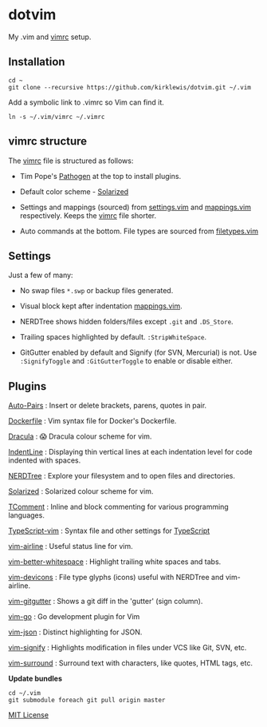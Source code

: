 # **dotvim**

My .vim and [vimrc](https://github.com/kirklewis/dotvim/blob/master/vimrc) setup.

## **Installation**

```
cd ~
git clone --recursive https://github.com/kirklewis/dotvim.git ~/.vim
```

Add a symbolic link to .vimrc so Vim can find it.
```
ln -s ~/.vim/vimrc ~/.vimrc
```

## **vimrc structure**

The [vimrc](https://github.com/kirklewis/dotvim/blob/master/vimrc) file is structured as follows:

- Tim Pope's [Pathogen](https://github.com/tpope/vim-pathogen) at the top to install plugins.

- Default color scheme - [Solarized](https://github.com/altercation/vim-colors-solarized)

- Settings and mappings (sourced) from [settings.vim](https://github.com/kirklewis/dotvim/blob/master/settings.vim) and [mappings.vim](https://github.com/kirklewis/dotvim/blob/master/mappings.vim) respectively. Keeps the [vimrc](https://github.com/kirklewis/dotvim/blob/master/vimrc) file shorter.

- Auto commands at the bottom. File types are sourced from [filetypes.vim](https://github.com/kirklewis/dotvim/blob/master/filetypes.vim)


## **Settings**

Just a few of many:

- No swap files `*.swp` or backup files generated.

- Visual block kept after indentation [mappings.vim](https://github.com/kirklewis/dotvim/blob/master/mappings.vim).

- NERDTree shows hidden folders/files except `.git` and `.DS_Store`.

- Trailing spaces highlighted by default. `:StripWhiteSpace`.

- GitGutter enabled by default and Signify (for SVN, Mercurial) is not. Use `:SignifyToggle` and `:GitGutterToggle` to enable or disable either.


## **Plugins**

[Auto-Pairs](https://github.com/jiangmiao/auto-pairs.git)
: Insert or delete brackets, parens, quotes in pair.

[Dockerfile](https://github.com/ekalinin/Dockerfile.vim.gitbundle/Dockerfile)
: Vim syntax file for Docker's Dockerfile.

[Dracula](https://github.com/dracula/vim.git)
: 😱 Dracula colour scheme for vim.

[IndentLine](https://github.com/Yggdroot/indentLine.git)
: Displaying thin vertical lines at each indentation level for code indented with spaces.

[NERDTree](https://github.com/scrooloose/nerdtree.git)
: Explore your filesystem and to open files and directories.

[Solarized](https://github.com/altercation/vim-colors-solarized.git)
: Solarized colour scheme for vim.

[TComment](https://github.com/tomtom/tcomment_vim.git)
: Inline and block commenting for various programming languages.

[TypeScript-vim](https://github.com/leafgarland/typescript-vim.git)
: Syntax file and other settings for [TypeScript](http://typescriptlang.org)

[vim-airline](https://github.com/vim-airline/vim-airline)
: Useful status line for vim.

[vim-better-whitespace](https://github.com/ntpeters/vim-better-whitespace.git)
: Highlight trailing white spaces and tabs.

[vim-devicons](https://github.com/ryanoasis/vim-devicons)
: File type glyphs (icons) useful with NERDTree and vim-airline.

[vim-gitgutter](https://github.com/airblade/vim-gitgutter.git)
: Shows a git diff in the 'gutter' (sign column).

[vim-go](https://github.com/fatih/vim-go)
: Go development plugin for Vim

[vim-json](https://github.com/elzr/vim-json.git)
: Distinct highlighting for JSON.

[vim-signify](https://github.com/mhinz/vim-signify.git)
: Highlights modification in files under VCS like Git, SVN, etc.

[vim-surround](https://github.com/tpope/vim-surround.git)
: Surround text with characters, like quotes, HTML tags, etc.


**Update bundles**

```
cd ~/.vim
git submodule foreach git pull origin master
```

[MIT License](https://github.com/kirklewis/dotvim/blob/master/LICENSE)
